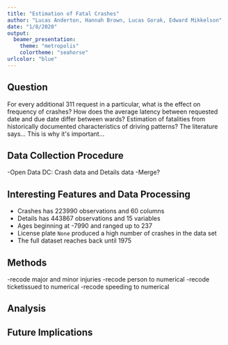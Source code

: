 ```yaml
---
title: "Estimation of Fatal Crashes"
author: "Lucas Anderton, Hannah Brown, Lucas Gorak, Edward Mikkelson"
date: "1/8/2020"
output: 
  beamer_presentation: 
    theme: "metropolis"
    colortheme: "seahorse"
urlcolor: "blue"
---
```


## Question
For every additional 311 request in a particular, what is the effect on frequency of crashes?
How does the average latency between requested date and due date differ between wards?
Estimation of fatalities from historically documented characteristics of driving patterns?
The literature says...
This is why it's important... 

## Data Collection Procedure
-Open Data DC: Crash data and Details data
-Merge?

## Interesting Features and Data Processing 
- Crashes has 223990 observations and 60 columns 
- Details has 443867 observations and 15 variables
- Ages beginning at -7990 and ranged up to 237
- License plate `None` produced a high number of crashes in the data set
- The full dataset reaches back until 1975

## Methods
-recode major and minor injuries
-recode person to numerical
-recode ticketissued to numerical
-recode speeding to numerical

## Analysis

## Future Implications
